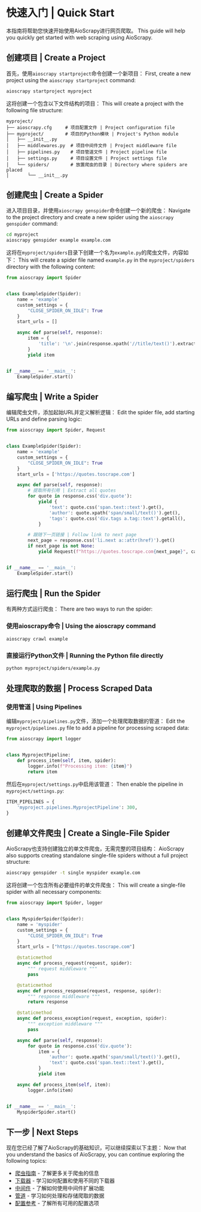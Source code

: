 # 快速入门 | Quick Start

本指南将帮助您快速开始使用AioScrapy进行网页爬取。
This guide will help you quickly get started with web scraping using AioScrapy.

## 创建项目 | Create a Project

首先，使用`aioscrapy startproject`命令创建一个新项目：
First, create a new project using the `aioscrapy startproject` command:

```bash
aioscrapy startproject myproject
```

这将创建一个包含以下文件结构的项目：
This will create a project with the following file structure:

```
myproject/
├── aioscrapy.cfg     # 项目配置文件 | Project configuration file
├── myproject/        # 项目的Python模块 | Project's Python module
│   ├── __init__.py
│   ├── middlewares.py  # 项目中间件文件 | Project middleware file
│   ├── pipelines.py    # 项目管道文件 | Project pipeline file
│   ├── settings.py     # 项目设置文件 | Project settings file
│   └── spiders/        # 放置爬虫的目录 | Directory where spiders are placed
│       └── __init__.py
```

## 创建爬虫 | Create a Spider

进入项目目录，并使用`aioscrapy genspider`命令创建一个新的爬虫：
Navigate to the project directory and create a new spider using the `aioscrapy genspider` command:

```bash
cd myproject
aioscrapy genspider example example.com
```

这将在`myproject/spiders`目录下创建一个名为`example.py`的爬虫文件，内容如下：
This will create a spider file named `example.py` in the `myproject/spiders` directory with the following content:

```python
from aioscrapy import Spider


class ExampleSpider(Spider):
    name = 'example'
    custom_settings = {
        "CLOSE_SPIDER_ON_IDLE": True
    }
    start_urls = []

    async def parse(self, response):
        item = {
            'title': '\n'.join(response.xpath('//title/text()').extract()),
        }
        yield item


if __name__ == '__main__':
    ExampleSpider.start()
```

## 编写爬虫 | Write a Spider

编辑爬虫文件，添加起始URL并定义解析逻辑：
Edit the spider file, add starting URLs and define parsing logic:

```python
from aioscrapy import Spider, Request


class ExampleSpider(Spider):
    name = 'example'
    custom_settings = {
        "CLOSE_SPIDER_ON_IDLE": True
    }
    start_urls = ['https://quotes.toscrape.com']

    async def parse(self, response):
        # 提取所有引用 | Extract all quotes
        for quote in response.css('div.quote'):
            yield {
                'text': quote.css('span.text::text').get(),
                'author': quote.xpath('span/small/text()').get(),
                'tags': quote.css('div.tags a.tag::text').getall(),
            }

        # 跟随下一页链接 | Follow link to next page
        next_page = response.css('li.next a::attr(href)').get()
        if next_page is not None:
            yield Request(f"https://quotes.toscrape.com{next_page}", callback=self.parse)


if __name__ == '__main__':
    ExampleSpider.start()
```

## 运行爬虫 | Run the Spider

有两种方式运行爬虫：
There are two ways to run the spider:

### 使用aioscrapy命令 | Using the aioscrapy command

```bash
aioscrapy crawl example
```

### 直接运行Python文件 | Running the Python file directly

```bash
python myproject/spiders/example.py
```

## 处理爬取的数据 | Process Scraped Data

### 使用管道 | Using Pipelines

编辑`myproject/pipelines.py`文件，添加一个处理爬取数据的管道：
Edit the `myproject/pipelines.py` file to add a pipeline for processing scraped data:

```python
from aioscrapy import logger


class MyprojectPipeline:
    def process_item(self, item, spider):
        logger.info(f"Processing item: {item}")
        return item
```

然后在`myproject/settings.py`中启用该管道：
Then enable the pipeline in `myproject/settings.py`:

```python
ITEM_PIPELINES = {
    'myproject.pipelines.MyprojectPipeline': 300,
}
```

## 创建单文件爬虫 | Create a Single-File Spider


AioScrapy也支持创建独立的单文件爬虫，无需完整的项目结构：
AioScrapy also supports creating standalone single-file spiders without a full project structure:

```bash
aioscrapy genspider -t single myspider example.com
```

这将创建一个包含所有必要组件的单文件爬虫：
This will create a single-file spider with all necessary components:

```python
from aioscrapy import Spider, logger


class MyspiderSpider(Spider):
    name = 'myspider'
    custom_settings = {
        "CLOSE_SPIDER_ON_IDLE": True
    }
    start_urls = ["https://quotes.toscrape.com"]

    @staticmethod
    async def process_request(request, spider):
        """ request middleware """
        pass

    @staticmethod
    async def process_response(request, response, spider):
        """ response middleware """
        return response

    @staticmethod
    async def process_exception(request, exception, spider):
        """ exception middleware """
        pass

    async def parse(self, response):
        for quote in response.css('div.quote'):
            item = {
                'author': quote.xpath('span/small/text()').get(),
                'text': quote.css('span.text::text').get(),
            }
            yield item

    async def process_item(self, item):
        logger.info(item)


if __name__ == '__main__':
    MyspiderSpider.start()
```

## 下一步 | Next Steps


现在您已经了解了AioScrapy的基础知识，可以继续探索以下主题：
Now that you understand the basics of AioScrapy, you can continue exploring the following topics:

- [爬虫指南](spiders.md) - 了解更多关于爬虫的信息
- [下载器](downloaders.md) - 学习如何配置和使用不同的下载器
- [中间件](middlewares.md) - 了解如何使用中间件扩展功能
- [管道](pipelines.md) - 学习如何处理和存储爬取的数据
- [配置参考](settings.md) - 了解所有可用的配置选项
